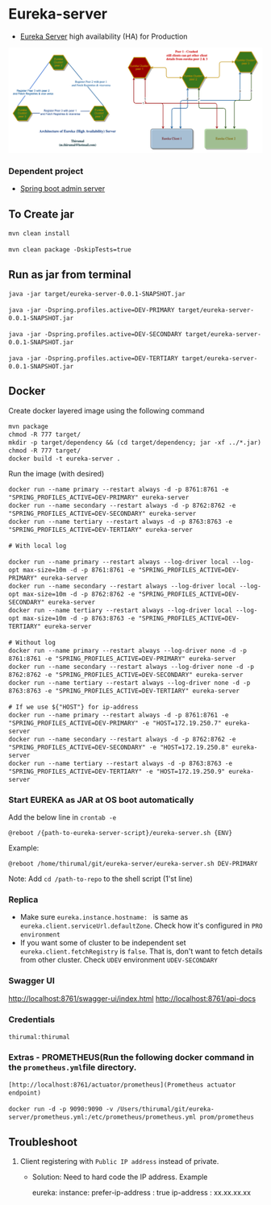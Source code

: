 # Eureka-server 

* [Eureka Server](http://localhost:8761) high availability (HA) for Production


<img src="HA-eureka.png" alt="HA-eureka.png"/>

### Dependent project

* [Spring boot admin server](https://github.com/M-Thirumal/spring-boot-admin-server)

## To Create jar

	mvn clean install
	
	mvn clean package -DskipTests=true

## Run as jar from terminal

	java -jar target/eureka-server-0.0.1-SNAPSHOT.jar
	
	java -jar -Dspring.profiles.active=DEV-PRIMARY target/eureka-server-0.0.1-SNAPSHOT.jar
	
	java -jar -Dspring.profiles.active=DEV-SECONDARY target/eureka-server-0.0.1-SNAPSHOT.jar
	
	java -jar -Dspring.profiles.active=DEV-TERTIARY target/eureka-server-0.0.1-SNAPSHOT.jar
	
## Docker

Create docker layered image using the following command

	mvn package
	chmod -R 777 target/
	mkdir -p target/dependency && (cd target/dependency; jar -xf ../*.jar)
	chmod -R 777 target/
	docker build -t eureka-server .

Run the image (with desired)

	docker run --name primary --restart always -d -p 8761:8761 -e "SPRING_PROFILES_ACTIVE=DEV-PRIMARY" eureka-server
	docker run --name secondary --restart always -d -p 8762:8762 -e "SPRING_PROFILES_ACTIVE=DEV-SECONDARY" eureka-server
	docker run --name tertiary --restart always -d -p 8763:8763 -e "SPRING_PROFILES_ACTIVE=DEV-TERTIARY" eureka-server
	
	# With local log
	
	docker run --name primary --restart always --log-driver local --log-opt max-size=10m -d -p 8761:8761 -e "SPRING_PROFILES_ACTIVE=DEV-PRIMARY" eureka-server
	docker run --name secondary --restart always --log-driver local --log-opt max-size=10m -d -p 8762:8762 -e "SPRING_PROFILES_ACTIVE=DEV-SECONDARY" eureka-server
	docker run --name tertiary --restart always --log-driver local --log-opt max-size=10m -d -p 8763:8763 -e "SPRING_PROFILES_ACTIVE=DEV-TERTIARY" eureka-server
	
	# Without log
	docker run --name primary --restart always --log-driver none -d -p 8761:8761 -e "SPRING_PROFILES_ACTIVE=DEV-PRIMARY" eureka-server
	docker run --name secondary --restart always --log-driver none -d -p 8762:8762 -e "SPRING_PROFILES_ACTIVE=DEV-SECONDARY" eureka-server
	docker run --name tertiary --restart always --log-driver none -d -p 8763:8763 -e "SPRING_PROFILES_ACTIVE=DEV-TERTIARY" eureka-server
	
	# If we use ${"HOST"} for ip-address
	docker run --name primary --restart always -d -p 8761:8761 -e "SPRING_PROFILES_ACTIVE=DEV-PRIMARY" -e "HOST=172.19.250.7" eureka-server
	docker run --name secondary --restart always -d -p 8762:8762 -e "SPRING_PROFILES_ACTIVE=DEV-SECONDARY" -e "HOST=172.19.250.8" eureka-server
	docker run --name tertiary --restart always -d -p 8763:8763 -e "SPRING_PROFILES_ACTIVE=DEV-TERTIARY" -e "HOST=172.19.250.9" eureka-server
	
### Start EUREKA as JAR at OS boot automatically

Add the below line in `crontab -e`
	
	@reboot /{path-to-eureka-server-script}/eureka-server.sh {ENV}

Example:
	
	@reboot /home/thirumal/git/eureka-server/eureka-server.sh DEV-PRIMARY
	
Note: Add `cd /path-to-repo` to the shell script (1'st line)
	
### Replica 

* Make sure `eureka.instance.hostname: ` is same as `eureka.client.serviceUrl.defaultZone`. Check how it's configured in `PRO environment`
* If you want some of cluster to be independent set `eureka.client.fetchRegistry` is `false`. That is, don't want to fetch details from other cluster. Check `UDEV` environment `UDEV-SECONDARY`
	
### Swagger UI

[http://localhost:8761/swagger-ui/index.html](http://localhost:8761/swagger-ui/index.html)
[http://localhost:8761/api-docs](http://localhost:8761/api-docs)

### Credentials

	thirumal:thirumal

### Extras - PROMETHEUS(Run the following docker command in the `prometheus.yml`file directory.


    [http://localhost:8761/actuator/prometheus](Prometheus actuator endpoint)    

    docker run -d -p 9090:9090 -v /Users/thirumal/git/eureka-server/prometheus.yml:/etc/prometheus/prometheus.yml prom/prometheus
	

## Troubleshoot

1. Client registering with `Public IP address` instead of private.
	* Solution: Need to hard code the IP address. Example
		
		eureka:
		  instance:
		    prefer-ip-address : true
		    ip-address : xx.xx.xx.xx
	